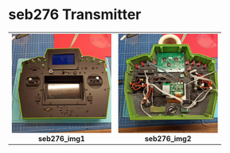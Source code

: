 # seb276 Transmitter

<table cellspacing=0>
  <tr>
    <td align=center width=200><a href="https://github.com/Ingwie/OpenAVRc_Hw/blob/V3/User's%20OpenAVRc%20Transmitters/seb276/IMG_1.jpg"><img src="https://github.com/Ingwie/OpenAVRc_Hw/blob/V3/User's%20OpenAVRc%20Transmitters/seb276/IMG_1.jpg" border="0" name="submit" title="seb276_img1" alt="seb276_img1"/></a><br><b>seb276_img1</b></td>
	<td align=center width=200><a href="https://github.com/Ingwie/OpenAVRc_Hw/blob/V3/User's%20OpenAVRc%20Transmitters/seb276/IMG_2.jpg"><img src="https://github.com/Ingwie/OpenAVRc_Hw/blob/V3/User's%20OpenAVRc%20Transmitters/seb276/IMG_2.jpg" border="0" name="submit" title="seb276_img2" alt="seb276_img2"/></a><br><b>seb276_img2</b></td>
  </tr>
</table>


